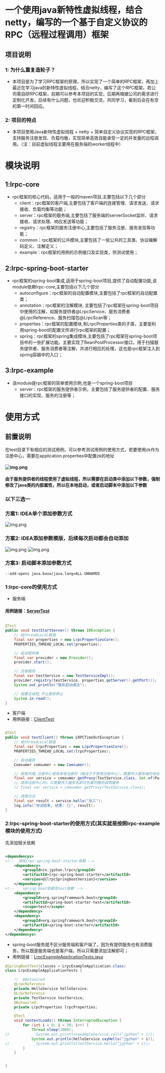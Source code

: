 # 一个使用java新特性虚拟线程，结合netty，编写的一个基于自定义协议的RPC（远程过程调用）框架
## 项目说明
### 1: 为什么重复造轮子？
- 本项目是为了学习RPC框架的原理，所以实现了一个简单的RPC框架，再加上最近在学习java的新特性虚拟线程，结合netty，编写了这个RPC框架。若公司需自研RPC框架，前期可以参考本项目的实现，后期再根据公司的需求进行定制化开发。后续有什么问题，也欢迎积极交流，共同学习，看到后会在有空的第一时间回应。
### 2: 项目的特点
- 本项目使用Java新特性虚拟线程 + netty + 简单自定义协议实现的RPC框架，支持服务注册发现、负载均衡，实现简单高效且能承受一定的并发量的远程调用。（注：目前虚拟线程主要用在服务端的worker线程中）


# 模块说明
## 1:lrpc-core
- rpc框架的核心代码，适用于一般的maven项目,主要包括以下几个部分
    - client：rpc框架的客户端,主要包括了客户端的连接管理、请求发送、请求接收、负载均衡等功能；
    - server：rpc框架的服务端,主要包括了服务端的serverSocket监听、请求接收、请求处理、响应发送等功能；
    - registry：rpc框架的服务注册中心,主要包括了服务注册、服务发现等功能；
    - common：rpc框架的公共模块,主要包括了一些公共的工具类、协议编解码定义、注解定义；
    - example：rpc框架的用例的示例接口及实现类，供测试使用；

## 2:lrpc-spring-boot-starter
- rpc框架的spring-boot集成,适用于spring-boot项目,提供了自动配置功能,该module依赖lrpc-core,主要包括以下几个部分
    - autoconfigure：rpc框架的自动配置模块,主要包括了rpc框架的自动配置类；
    - annotation：rpc框架的注解模块, 主要包括了rpc框架在spring-boot项目中使用的注解，如服务提供者@LrpcService、服务消费者@LrpcReference、服务扫描包@LrpcScan等；
    - properties：rpc框架的配置模块,有LrpcProperties类的子类，主要是利用spring-boot的配置文件进行rpc框架的配置；
    - spring：rpc框架的spring集成模块,主要包括了rpc框架在spring-boot项目中的一些扩展功能。主要实现了BeanPostProcessor接口，用于扫描服务提供者、服务消费者等注解，并进行相应的处理，这也是rpc框架注入到spring容器中的入口；

## 3:lrpc-example
- 该module是rpc框架的简单使用示例,也是一个spring-boot项目
    - server：rpc框架的服务提供者示例，主要包括了服务提供者的配置、服务接口的实现、服务的注册等；
  
# 使用方式
## 前置说明
  在test目录下有相应的测试用例，可以参考测试用例的使用方式，若要使用zk作为注册中心，需要在application.properties中配置zk的地址
#### ![img.png](img/img.png)

**由于服务提供者的线程使用了虚拟线程，所以需要在启动类中添加以下参数，强制修改了java类的内部属性，所以在本地启动，或者启动脚本中添加以下参数**

### 以下三选一
### 方案1: IDEA单个添加参数方式
![img.png](img/img_1.png)
### 方案2: IDEA添加参数模版，后续每次启动都会自动添加
![img.png](img/img_2.png)
![img.png](img/img_3.png)
### 方案3: 启动脚本添加参数方式
```shell
--add-opens java.base/java.lang=ALL-UNNAMED
````


### 1:lrpc-core的使用方式
- 服务端
#### 用例链接：[ServerTest](lrpc-core/src/test/java/server/ServerTest.java)
```java

@Test
public void testStartServer() throws IOException {
    // 给threadLocal赋值
    final var properties = new LrpcPropertiesCore();
    PROPERTIES_THREAD_LOCAL.set(properties);

    // 启动提供者
    final var provider = new Provider();
    provider.start();

    // 注册服务
    final var testService = new TestServiceImpl();
    provider.registry(testService, properties.getServer().getPort());
    System.out.println("服务启动成功");

    // 阻塞主线程,不让服务停止
    System.in.read();
}
```

- 客户端
- 用例链接：[ClientTest](lrpc-core/src/test/java/consumer/ClientTest.java)
```java

@Test
public void testClient() throws LRPCTimeOutException {
    // 给threadLocal赋值
    final var lrpcProperties = new LrpcPropertiesCore();
    PROPERTIES_THREAD_LOCAL.set(lrpcProperties);

    // 启动服务
    Comsumer comsumer = new Comsumer();

    // 获取代理,注册中心使用本地注册时（相当于不使用注册中心），需要传入服务端的地址
    final var service = comsumer.getProxy(TestService.class, Set.of(Pair.of("127.0.0.1", lrpcProperties.getServer().getPort())));
    // 使用注册中心时，只需要传入服务名即可负载均衡的调用服务
    // final var service = comsumer.getProxy(TestService.class);

    // 调用方法
    final var result = service.hello("张三");
    log.info("测试结束, 结果: {}", result);
}
```


### 2:lrpc-spring-boot-starter的使用方式(其实就是按照lrpc-example模块的使用方式)
先添加相关依赖
```xml

<dependencys>
<!--  添加lrpc-spring-boot-starter依赖 -->
    <dependency>
        <groupId>cn.jgzhan.lrpc</groupId>
        <artifactId>lrpc-spring-boot-starter</artifactId>
        <version>@{lrpcSpringbootVersion}</version>
    </dependency>
<!--    spring-boot依赖及test依赖 -->
    <dependency>
        <groupId>org.springframework.boot</groupId>
        <artifactId>spring-boot-starter-test</artifactId>
        <scope>test</scope>
    </dependency>
    <dependency>
        <groupId>org.springframework.boot</groupId>
        <artifactId>spring-boot-starter</artifactId>
    </dependency>
</dependencys>
```

- spring-boot服务就不区分服务端和客户端了，因为有提供服务也有消费服务，所以既是服务端也是客户端，所以只需要添加注解即可；
- 用例链接：[LrpcExampleApplicationTests.java](lrpc-example/src/test/java/lrpc_example/LrpcExampleApplicationTests.java)
```java
@SpringBootTest(classes = LrpcExampleApplication.class)
class LrpcExampleApplicationTests {

    //	@Autowired
    @LrpcReference
    private HelloService helloService;
    @LrpcReference
    private TestService testService;
    @Autowired
    private LrpcProperties lrpcProperties;

    @Test
    void contextLoads() throws InterruptedException {
        for (int i = 0; i < 50; i++) {
            Thread.sleep(1000);
//            System.out.println(exampleService.call("jgzhan" + i));
            System.out.println(helloService.sayHello("jgzhan" + i));
//            System.out.println(testService.hello("jgzhan" + i));
        }
    }


}
```